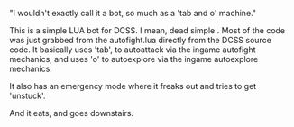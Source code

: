 "I wouldn't exactly call it a bot, so much as a 'tab and o' machine."

This is a simple LUA bot for DCSS. I mean, dead simple.. Most of the code was just grabbed from the autofight.lua directly from the DCSS source code. It basically uses 'tab', to autoattack via the ingame autofight mechanics, and uses 'o' to autoexplore via the ingame autoexplore mechanics.

It also has an emergency mode where it freaks out and tries to get 'unstuck'.

And it eats, and goes downstairs.
